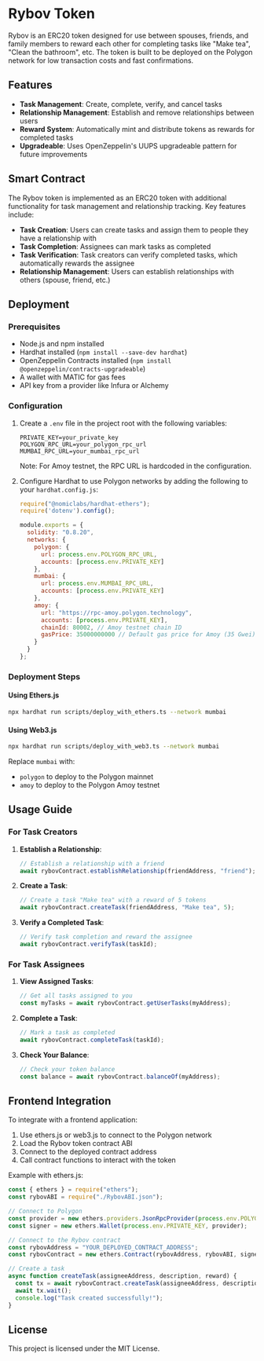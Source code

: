 # Rybov Token

Rybov is an ERC20 token designed for use between spouses, friends, and family members to reward each other for completing tasks like "Make tea", "Clean the bathroom", etc. The token is built to be deployed on the Polygon network for low transaction costs and fast confirmations.

## Features

- **Task Management**: Create, complete, verify, and cancel tasks
- **Relationship Management**: Establish and remove relationships between users
- **Reward System**: Automatically mint and distribute tokens as rewards for completed tasks
- **Upgradeable**: Uses OpenZeppelin's UUPS upgradeable pattern for future improvements

## Smart Contract

The Rybov token is implemented as an ERC20 token with additional functionality for task management and relationship tracking. Key features include:

- **Task Creation**: Users can create tasks and assign them to people they have a relationship with
- **Task Completion**: Assignees can mark tasks as completed
- **Task Verification**: Task creators can verify completed tasks, which automatically rewards the assignee
- **Relationship Management**: Users can establish relationships with others (spouse, friend, etc.)

## Deployment

### Prerequisites

- Node.js and npm installed
- Hardhat installed (`npm install --save-dev hardhat`)
- OpenZeppelin Contracts installed (`npm install @openzeppelin/contracts-upgradeable`)
- A wallet with MATIC for gas fees
- API key from a provider like Infura or Alchemy

### Configuration

1. Create a `.env` file in the project root with the following variables:
   ```
   PRIVATE_KEY=your_private_key
   POLYGON_RPC_URL=your_polygon_rpc_url
   MUMBAI_RPC_URL=your_mumbai_rpc_url
   ```

   Note: For Amoy testnet, the RPC URL is hardcoded in the configuration.

2. Configure Hardhat to use Polygon networks by adding the following to your `hardhat.config.js`:
   ```javascript
   require("@nomiclabs/hardhat-ethers");
   require('dotenv').config();

   module.exports = {
     solidity: "0.8.20",
     networks: {
       polygon: {
         url: process.env.POLYGON_RPC_URL,
         accounts: [process.env.PRIVATE_KEY]
       },
       mumbai: {
         url: process.env.MUMBAI_RPC_URL,
         accounts: [process.env.PRIVATE_KEY]
       },
       amoy: {
         url: "https://rpc-amoy.polygon.technology",
         accounts: [process.env.PRIVATE_KEY],
         chainId: 80002, // Amoy testnet chain ID
         gasPrice: 35000000000 // Default gas price for Amoy (35 Gwei)
       }
     }
   };
   ```

### Deployment Steps

#### Using Ethers.js

```bash
npx hardhat run scripts/deploy_with_ethers.ts --network mumbai
```

#### Using Web3.js

```bash
npx hardhat run scripts/deploy_with_web3.ts --network mumbai
```

Replace `mumbai` with:
- `polygon` to deploy to the Polygon mainnet
- `amoy` to deploy to the Polygon Amoy testnet

## Usage Guide

### For Task Creators

1. **Establish a Relationship**:
   ```javascript
   // Establish a relationship with a friend
   await rybovContract.establishRelationship(friendAddress, "friend");
   ```

2. **Create a Task**:
   ```javascript
   // Create a task "Make tea" with a reward of 5 tokens
   await rybovContract.createTask(friendAddress, "Make tea", 5);
   ```

3. **Verify a Completed Task**:
   ```javascript
   // Verify task completion and reward the assignee
   await rybovContract.verifyTask(taskId);
   ```

### For Task Assignees

1. **View Assigned Tasks**:
   ```javascript
   // Get all tasks assigned to you
   const myTasks = await rybovContract.getUserTasks(myAddress);
   ```

2. **Complete a Task**:
   ```javascript
   // Mark a task as completed
   await rybovContract.completeTask(taskId);
   ```

3. **Check Your Balance**:
   ```javascript
   // Check your token balance
   const balance = await rybovContract.balanceOf(myAddress);
   ```

## Frontend Integration

To integrate with a frontend application:

1. Use ethers.js or web3.js to connect to the Polygon network
2. Load the Rybov token contract ABI
3. Connect to the deployed contract address
4. Call contract functions to interact with the token

Example with ethers.js:

```javascript
const { ethers } = require("ethers");
const rybovABI = require("./RybovABI.json");

// Connect to Polygon
const provider = new ethers.providers.JsonRpcProvider(process.env.POLYGON_RPC_URL);
const signer = new ethers.Wallet(process.env.PRIVATE_KEY, provider);

// Connect to the Rybov contract
const rybovAddress = "YOUR_DEPLOYED_CONTRACT_ADDRESS";
const rybovContract = new ethers.Contract(rybovAddress, rybovABI, signer);

// Create a task
async function createTask(assigneeAddress, description, reward) {
  const tx = await rybovContract.createTask(assigneeAddress, description, reward);
  await tx.wait();
  console.log("Task created successfully!");
}
```

## License

This project is licensed under the MIT License.
